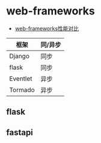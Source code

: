 # web-frameworks

- [web-frameworks性能对比](https://web-frameworks-benchmark.netlify.app/result)

| 框架     | 同/异步 |
|----------|---------|
| Django   | 同步    |
| flask    | 同步    |
| Eventlet | 异步    |
| Tormado  | 异步    |

## flask

## fastapi
